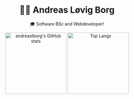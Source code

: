 <h1 align="center">👋🏻 Andreas Løvig Borg </h1>

<p align="center">
  🎓 Software BSc and Webdeveloper!
</p>



<p align="center">
  <img src="https://github-readme-stats-one-bice.vercel.app/api?username=andreaslborg&show_icons=true&include_all_commits=true&role=OWNER,ORGANIZATION_MEMBER" alt="andreaslborg's GitHub stats" height="200px" /> <img src="https://github-readme-stats-one-bice.vercel.app/api/top-langs/?username=andreaslborg&layout=compact&langs_count=8&include_all_commits=true&role=OWNER,ORGANIZATION_MEMBER" alt="Top Langs" height="200px" />

</p>
